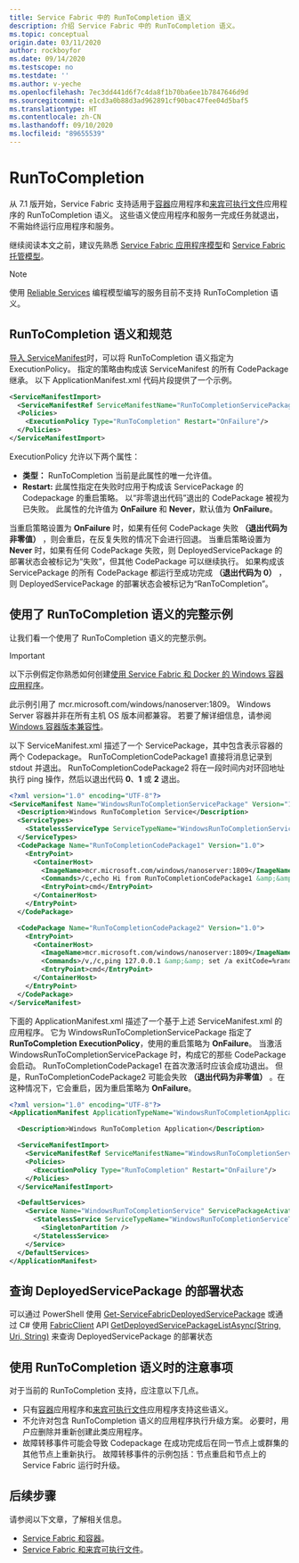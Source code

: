 ```yaml
---
title: Service Fabric 中的 RunToCompletion 语义
description: 介绍 Service Fabric 中的 RunToCompletion 语义。
ms.topic: conceptual
origin.date: 03/11/2020
author: rockboyfor
ms.date: 09/14/2020
ms.testscope: no
ms.testdate: ''
ms.author: v-yeche
ms.openlocfilehash: 7ec3dd441d6f7c4da8f1b70ba6ee1b7847646d9d
ms.sourcegitcommit: e1cd3a0b88d3ad962891cf90bac47fee04d5baf5
ms.translationtype: HT
ms.contentlocale: zh-CN
ms.lasthandoff: 09/10/2020
ms.locfileid: "89655539"
---
```

# <a name="runtocompletion"></a>RunToCompletion

从 7.1 版开始，Service Fabric 支持适用于[容器][containers-introduction-link]应用程序和[来宾可执行文件][guest-executables-introduction-link]应用程序的 RunToCompletion 语义。 这些语义使应用程序和服务一完成任务就退出，不需始终运行应用程序和服务。

继续阅读本文之前，建议先熟悉 [Service Fabric 应用程序模型][application-model-link]和 [Service Fabric 托管模型][hosting-model-link]。

> [!NOTE]
> 使用 [Reliable Services][reliable-services-link] 编程模型编写的服务目前不支持 RunToCompletion 语义。

## <a name="runtocompletion-semantics-and-specification"></a>RunToCompletion 语义和规范
[导入 ServiceManifest][application-and-service-manifests-link]时，可以将 RunToCompletion 语义指定为 ExecutionPolicy。 指定的策略由构成该 ServiceManifest 的所有 CodePackage 继承。 以下 ApplicationManifest.xml 代码片段提供了一个示例。

```xml
<ServiceManifestImport>
  <ServiceManifestRef ServiceManifestName="RunToCompletionServicePackage" ServiceManifestVersion="1.0"/>
  <Policies>
    <ExecutionPolicy Type="RunToCompletion" Restart="OnFailure"/>
  </Policies>
</ServiceManifestImport>
```
ExecutionPolicy 允许以下两个属性：
* **类型：** RunToCompletion 当前是此属性的唯一允许值。
* **Restart:** 此属性指定在失败时应用于构成该 ServicePackage 的 Codepackage 的重启策略。 以“非零退出代码”退出的 CodePackage 被视为已失败。 此属性的允许值为 **OnFailure** 和 **Never**，默认值为 **OnFailure**。

当重启策略设置为 **OnFailure** 时，如果有任何 CodePackage 失败 **（退出代码为非零值）** ，则会重启，在反复失败的情况下会进行回退。 当重启策略设置为 **Never** 时，如果有任何 CodePackage 失败，则 DeployedServicePackage 的部署状态会被标记为“失败”，但其他 CodePackage 可以继续执行。 如果构成该 ServicePackage 的所有 CodePackage 都运行至成功完成 **（退出代码为 0）** ，则 DeployedServicePackage 的部署状态会被标记为“RanToCompletion”。 

## <a name="complete-example-using-runtocompletion-semantics"></a>使用了 RunToCompletion 语义的完整示例

让我们看一个使用了 RunToCompletion 语义的完整示例。

> [!IMPORTANT]
> 以下示例假定你熟悉如何创建[使用 Service Fabric 和 Docker 的 Windows 容器应用程序][containers-getting-started-link]。
>
> 此示例引用了 mcr.microsoft.com/windows/nanoserver:1809。 Windows Server 容器并非在所有主机 OS 版本间都兼容。 若要了解详细信息，请参阅 [Windows 容器版本兼容性](https://docs.microsoft.com/virtualization/windowscontainers/deploy-containers/version-compatibility)。

以下 ServiceManifest.xml 描述了一个 ServicePackage，其中包含表示容器的两个 Codepackage。 RunToCompletionCodePackage1 直接将消息记录到 stdout 并退出。 RunToCompletionCodePackage2 将在一段时间内对环回地址执行 ping 操作，然后以退出代码 **0**、**1** 或 **2** 退出。

```xml
<?xml version="1.0" encoding="UTF-8"?>
<ServiceManifest Name="WindowsRunToCompletionServicePackage" Version="1.0" xmlns="http://schemas.microsoft.com/2011/01/fabric" xmlns:xsi="http://www.w3.org/2001/XMLSchema-instance">
  <Description>Windows RunToCompletion Service</Description>
  <ServiceTypes>
    <StatelessServiceType ServiceTypeName="WindowsRunToCompletionServiceType"  UseImplicitHost="true"/>
  </ServiceTypes>
  <CodePackage Name="RunToCompletionCodePackage1" Version="1.0">
    <EntryPoint>
      <ContainerHost>
        <ImageName>mcr.microsoft.com/windows/nanoserver:1809</ImageName>
        <Commands>/c,echo Hi from RunToCompletionCodePackage1 &amp;&amp; exit 0</Commands>
        <EntryPoint>cmd</EntryPoint>
      </ContainerHost>
    </EntryPoint>
  </CodePackage>

  <CodePackage Name="RunToCompletionCodePackage2" Version="1.0">
    <EntryPoint>
      <ContainerHost>
        <ImageName>mcr.microsoft.com/windows/nanoserver:1809</ImageName>
        <Commands>/v,/c,ping 127.0.0.1 &amp;&amp; set /a exitCode=%random% % 3 &amp;&amp; exit !exitCode!</Commands>
        <EntryPoint>cmd</EntryPoint>
      </ContainerHost>
    </EntryPoint>
  </CodePackage>
</ServiceManifest>
```

下面的 ApplicationManifest.xml 描述了一个基于上述 ServiceManifest.xml 的应用程序。 它为 WindowsRunToCompletionServicePackage 指定了 **RunToCompletion** **ExecutionPolicy**，使用的重启策略为 **OnFailure**。 当激活 WindowsRunToCompletionServicePackage 时，构成它的那些 CodePackage 会启动。 RunToCompletionCodePackage1 在首次激活时应该会成功退出。 但是，RunToCompletionCodePackage2 可能会失败 **（退出代码为非零值）** 。在这种情况下，它会重启，因为重启策略为 **OnFailure**。

```xml
<?xml version="1.0" encoding="UTF-8"?>
<ApplicationManifest ApplicationTypeName="WindowsRunToCompletionApplicationType" ApplicationTypeVersion="1.0" xmlns="http://schemas.microsoft.com/2011/01/fabric" xmlns:xsi="http://www.w3.org/2001/XMLSchema-instance">

  <Description>Windows RunToCompletion Application</Description>

  <ServiceManifestImport>
    <ServiceManifestRef ServiceManifestName="WindowsRunToCompletionServicePackage" ServiceManifestVersion="1.0"/>
    <Policies>
      <ExecutionPolicy Type="RunToCompletion" Restart="OnFailure"/>
    </Policies>
  </ServiceManifestImport>

  <DefaultServices>
    <Service Name="WindowsRunToCompletionService" ServicePackageActivationMode="ExclusiveProcess">
      <StatelessService ServiceTypeName="WindowsRunToCompletionServiceType" InstanceCount="1">
        <SingletonPartition />
      </StatelessService>
    </Service>
  </DefaultServices>
</ApplicationManifest>
```
## <a name="querying-deployment-status-of-a-deployedservicepackage"></a>查询 DeployedServicePackage 的部署状态
可以通过 PowerShell 使用 [Get-ServiceFabricDeployedServicePackage][deployed-service-package-link] 或通过 C# 使用 [FabricClient][fabric-client-link] API [GetDeployedServicePackageListAsync(String, Uri, String)][deployed-service-package-fabricclient-link] 来查询 DeployedServicePackage 的部署状态

## <a name="considerations-when-using-runtocompletion-semantics"></a>使用 RunToCompletion 语义时的注意事项

对于当前的 RunToCompletion 支持，应注意以下几点。
* 只有[容器][containers-introduction-link]应用程序和[来宾可执行文件][guest-executables-introduction-link]应用程序支持这些语义。
* 不允许对包含 RunToCompletion 语义的应用程序执行升级方案。 必要时，用户应删除并重新创建此类应用程序。
* 故障转移事件可能会导致 Codepackage 在成功完成后在同一节点上或群集的其他节点上重新执行。 故障转移事件的示例包括：节点重启和节点上的 Service Fabric 运行时升级。

## <a name="next-steps"></a>后续步骤

请参阅以下文章，了解相关信息。

* [Service Fabric 和容器][containers-introduction-link]。
* [Service Fabric 和来宾可执行文件][guest-executables-introduction-link]。

<!-- Links -->

[containers-introduction-link]: service-fabric-containers-overview.md
[containers-getting-started-link]: service-fabric-get-started-containers.md
[guest-executables-introduction-link]: service-fabric-guest-executables-introduction.md
[reliable-services-link]: service-fabric-reliable-services-introduction.md
[application-model-link]: service-fabric-application-model.md
[hosting-model-link]: service-fabric-hosting-model.md
[application-and-service-manifests-link]: service-fabric-application-and-service-manifests.md
[setup-entry-point-link]: service-fabric-run-script-at-service-startup.md
[deployed-service-package-working-with-link]: service-fabric-hosting-model.md#work-with-a-deployed-service-package
[deployed-code-package-link]: https://docs.microsoft.com/powershell/module/servicefabric/get-servicefabricdeployedcodepackage
[deployed-service-package-link]: https://docs.microsoft.com/powershell/module/servicefabric/get-servicefabricdeployedservicepackage
[fabric-client-link]: https://docs.azure.cn/dotnet/api/system.fabric.fabricclient?view=azure-dotnet
[deployed-service-package-fabricclient-link]: https://docs.azure.cn/dotnet/api/system.fabric.fabricclient.queryclient.getdeployedservicepackagelistasync?view=azure-dotnet

<!-- Update_Description: update meta properties, wording update, update link -->